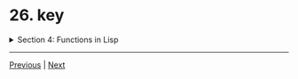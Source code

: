 # 26. key

<details>
  <summary> Section 4: Functions in Lisp </summary>

  -   using `clisp`
  ```
  clisp prog.lisp  
  ```

  - [Codebase: 26. key](../../codebase/The-Lisp-Programming-Language_Learn-Lisp-basics-in-one-day/S4_Functions-in-Lisp/26_key.lisp)

</details>


---

[Previous](./25_optional.md) | [Next](./27_rest.md)